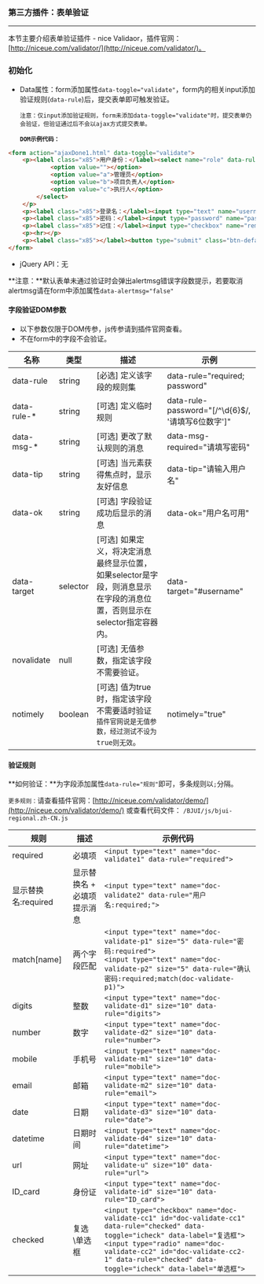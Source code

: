 ### 第三方插件：表单验证
***
本节主要介绍表单验证插件 - nice Validaor，插件官网：[http://niceue.com/validator/](http://niceue.com/validator/)。
### 初始化
* Data属性：form添加属性`data-toggle="validate"`，form内的相关input添加验证规则(`data-rule`)后，提交表单即可触发验证。

  `注意：仅input添加验证规则，form未添加data-toggle="validate"时，提交表单仍会验证，但验证通过后不会以ajax方式提交表单。`
  
  **`DOM示例代码：`**
```html
<form action="ajaxDone1.html" data-toggle="validate">
    <p><label class="x85">用户身份：</label><select name="role" data-rule="required" data-toggle="selectpicker">
            <option value=""></option>
            <option value="a">管理员</option>
            <option value="b">项目负责人</option>
            <option value="c">执行人</option>
        </select>
    </p>
    <p><label class="x85">登录名：</label><input type="text" name="username" data-rule="required" data-tip="你好啊，请填写用户名" data-ok="用户名可用" placeholder="登录名"></p>
    <p><label class="x85">密码：</label><input type="password" name="password" data-rule="required;" placeholder="登录密码"></p>
    <p><label class="x85">记住：</label><input type="checkbox" name="remember" value="true" id="doc-validate-remember" data-toggle="icheck" data-rule="checked" data-label="记住登陆信息"></p>
    <p><hr></p>
    <p><label class="x85"></label><button type="submit" class="btn-default">提 交</button></p>
</form>
```
* jQuery API：无

**注意：**默认表单未通过验证时会弹出alertmsg错误字段数提示，若要取消alertmsg请在form中添加属性`data-alertmsg="false"`
  
#### 字段验证DOM参数
* 以下参数仅限于DOM传参，js传参请到插件官网查看。
* 不在form中的字段不会验证。

| 名称 | 类型 | 描述 | 示例 |
| -- | -- | -- | -- |
| data-rule | string | [必选] 定义该字段的规则集 | data-rule="required; password" |
| data-rule-\* | string | [可选] 定义临时规则 | data-rule-password="[/^\d{6}$/, '请填写6位数字']" |
| data-msg-\* | string | [可选] 更改了默认规则的消息 | data-msg-required="请填写密码" |
| data-tip | string | [可选] 当元素获得焦点时，显示友好信息 | data-tip="请输入用户名" |
| data-ok | string | [可选] 字段验证成功后显示的消息 | data-ok="用户名可用" |
| data-target | selector | [可选] 如果定义，将决定消息最终显示位置，如果selector是字段，则消息显示在字段的消息位置，否则显示在selector指定容器内。 | data-target="#username" |
| novalidate | null | [可选] 无值参数，指定该字段不需要验证。 ||
| notimely | boolean | [可选] 值为true时，指定该字段不需要适时验证 `插件官网说是无值参数，经过测试不设为true则无效`。 | notimely="true" |
#### 验证规则
**如何验证：**为字段添加属性`data-rule="规则"`即可，多条规则以`;`分隔。

`更多规则：`请查看插件官网：[http://niceue.com/validator/demo/](http://niceue.com/validator/demo/) 或查看代码文件： `/BJUI/js/bjui-regional.zh-CN.js`

| 规则 | 描述  | 示例代码 |
| -- | -- | -- |
| required | 必填项| `<input type="text" name="doc-validate1" data-rule="required">` |
| 显示替换名:required | 显示替换名 + 必填项提示消息 | `<input type="text" name="doc-validate2" data-rule="用户名:required;">` |
| match[name] | 两个字段匹配 | `<input type="text" name="doc-validate-p1" size="5" data-rule="密码:required">` <br />`<input type="text" name="doc-validate-p2" size="5" data-rule="确认密码:required;match(doc-validate-p1)">` |
| digits | 整数 | `<input type="text" name="doc-validate-d1" size="10" data-rule="digits">` |
| number | 数字 | `<input type="text" name="doc-validate-d2" size="10" data-rule="number">` |
| mobile | 手机号 | `<input type="text" name="doc-validate-m1" size="10" data-rule="mobile">` |
| email | 邮箱 | `<input type="text" name="doc-validate-m2" size="10" data-rule="email">` |
| date | 日期 | `<input type="text" name="doc-validate-d3" size="10" data-rule="date">` |
| datetime | 日期时间 | `<input type="text" name="doc-validate-d4" size="10" data-rule="datetime">` |
| url | 网址 | `<input type="text" name="doc-validate-u" size="10" data-rule="url">` |
| ID_card | 身份证 | `<input type="text" name="doc-validate-id" size="10" data-rule="ID_card">` |
| checked  | 复选\单选框 | `<input type="checkbox" name="doc-validate-cc1" id="doc-validate-cc1" data-rule="checked" data-toggle="icheck" data-label="复选框">`<br />`<input type="radio" name="doc-validate-cc2" id="doc-validate-cc2-1" data-rule="checked" data-toggle="icheck" data-label="单选框">` |

